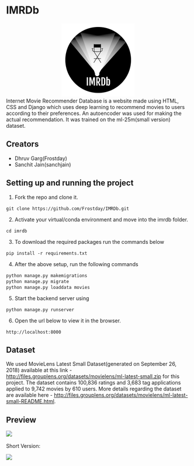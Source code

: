 # IMRDb
<center><img src="assets/logo.png" alt="logo"></center>
Internet Movie Recommender Database is a website made using HTML, CSS and Django which uses deep learning to recommend movies to users according to their preferences. An autoencoder was used for making the actual recommendation. It was trained on the ml-25m(small version) dataset.

## Creators
 
- Dhruv Garg(Frostday)
- Sanchit Jain(sanchjain)

## Setting up and running the project

1. Fork the repo and clone it.
```
git clone https://github.com/Frostday/IMRDb.git
```
2. Activate your virtual/conda environment and move into the imrdb folder.
```
cd imrdb
```
3. To download the required packages run the commands below 
```
pip install -r requirements.txt
```
4. After the above setup, run the following commands
```
python manage.py makemigrations
python manage.py migrate
python manage.py loaddata movies
```
5. Start the backend server using 
```
python manage.py runserver
```
6. Open the url below to view it in the browser.
```
http://localhost:8000
```

## Dataset

We used MovieLens Latest Small Dataset(generated on September 26, 2018) available at this link - http://files.grouplens.org/datasets/movielens/ml-latest-small.zip for this project. The dataset contains 100,836 ratings and 3,683 tag applications applied to 9,742 movies by 610 users. More details regarding the dataset are available here - http://files.grouplens.org/datasets/movielens/ml-latest-small-README.html.

## Preview

![](assets/imrdb-final.gif)

Short Version:

![](assets/imrdb-short-final.gif)